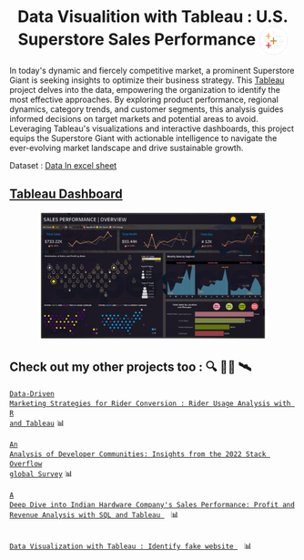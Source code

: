 <h1 align="center">
  <strong>Data Visualition with Tableau : U.S. Superstore Sales Performance</strong>
  <a href="https://public.tableau.com/app/profile/roopa.d.moorthy/viz/Salesdashboard_16808868447110/Performancedashboard" target="_blank">
    <img src="https://github.com/roopadm/Google-Capstone-Project-R-Tableau-Cyclistic/blob/main/images/tableau_logo-removebg-preview.png" alt="Tableau" width="50" height="50" style="vertical-align: middle;"/>
  </a>
</h1>

In today's dynamic and fiercely competitive market, a prominent Superstore Giant is seeking insights to optimize their business strategy. This <a href="https://public.tableau.com/app/profile/roopa.d.moorthy/viz/Salesdashboard_16808868447110/Performancedashboard">Tableau </a> project delves into the data, empowering the organization to identify the most effective approaches. By exploring product performance, regional dynamics, category trends, and customer segments, this analysis guides informed decisions on target markets and potential areas to avoid. Leveraging Tableau's visualizations and interactive dashboards, this project equips the Superstore Giant with actionable intelligence to navigate the ever-evolving market landscape and drive sustainable growth.

Dataset : <a href ="https://github.com/roopadm/Superstore-Sales-performace-Tableau/blob/main/Sample%20-%20Superstore%20(1).xls">Data In excel sheet </a>


## <a href="https://public.tableau.com/app/profile/roopa.d.moorthy/viz/Salesdashboard_16808868447110/Performancedashboard" target="_blank">Tableau Dashboard </a>

<p align="center"> <a href="https://public.tableau.com/app/profile/roopa.d.moorthy/viz/Salesdashboard_16808868447110/Performancedashboard" target="_blank"> <img src="https://github.com/roopadm/Superstore-Sales-performace-Tableau/blob/main/Performance%20dashboard.png" alt="Sales Performance Analysis" width="80%" height="50%"/> </a> </p>

## Check out my other projects too : :mag: 👨‍💻 🛰️

<code>[Data-Driven Marketing Strategies for Rider Conversion : Rider Usage Analysis with R and Tableau](https://github.com/roopadm/Rider-Usage-analysis-R-Tableau)</code> 📊

<code>[An Analysis of Developer Communities: Insights from the 2022 Stack Overflow global Survey](https://github.com/roopadm/AnalyzingDevSurvey-Data-analysis-using-Python)</code> 📊

<code>[A Deep Dive into Indian Hardware Company's Sales Performance: Profit and Revenue Analysis with SQL and Tableau ](https://github.com/roopadm/Sales-Performance-Analysis-using-SQL-and-Tableau-AtiQ/edit/main/README.md) </code> 📊

<code>[ Data Visualization with Tableau : Identify fake website ](https://github.com/roopadm/Identify-Fake-Website-Tableau-excel/edit/main/README.md) </code> 📊
